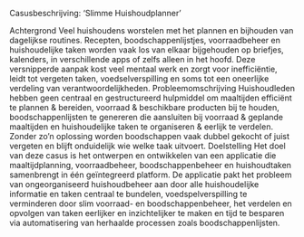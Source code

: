 Casusbeschrijving: ‘Slimme Huishoudplanner’


Achtergrond
Veel huishoudens worstelen met het plannen en bijhouden van dagelijkse routines. Recepten, boodschappenlijstjes, voorraadbeheer en huishoudelijke taken worden vaak los van elkaar bijgehouden op briefjes, kalenders, in verschillende apps of zelfs alleen in het hoofd. Deze versnipperde aanpak kost veel mentaal werk en zorgt voor inefficiëntie, leidt tot vergeten taken, voedselverspilling en soms tot een oneerlijke verdeling van verantwoordelijkheden. 
Probleemomschrijving
Huishoudleden hebben geen centraal en gestructureerd hulpmiddel om maaltijden efficiënt te plannen & bereiden, voorraad & beschikbare producten bij te houden, boodschappenlijsten te genereren die aansluiten bij voorraad & geplande maaltijden en huishoudelijke taken te organiseren & eerlijk te verdelen. Zonder zo’n oplossing worden boodschappen vaak dubbel gekocht of juist vergeten en blijft onduidelijk wie welke taak uitvoert.
Doelstelling
Het doel van deze casus is het ontwerpen en ontwikkelen van een applicatie die maaltijdplanning, voorraadbeheer, boodschappenbeheer en huishoudtaken samenbrengt in één geïntegreerd platform. 
De applicatie pakt het probleem van ongeorganiseerd huishoudbeheer aan door alle huishoudelijke informatie en taken centraal te bundelen, voedspelverspilling te verminderen door slim voorraad- en boodschappenbeheer, het verdelen en opvolgen van taken eerlijker en inzichtelijker te maken en tijd te besparen via automatisering van herhaalde processen zoals boodschappenlijsten. 
